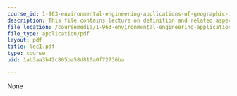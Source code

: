 ```yaml
---
course_id: 1-963-environmental-engineering-applications-of-geographic-information-systems-fall-2004
description: This file contains lecture on definition and related aspects of GIS.
file_location: /coursemedia/1-963-environmental-engineering-applications-of-geographic-information-systems-fall-2004/1ab3aa3b42c865ba58d810a0f72736ba_lec1.pdf
file_type: application/pdf
layout: pdf
title: lec1.pdf
type: course
uid: 1ab3aa3b42c865ba58d810a0f72736ba

---
```

None